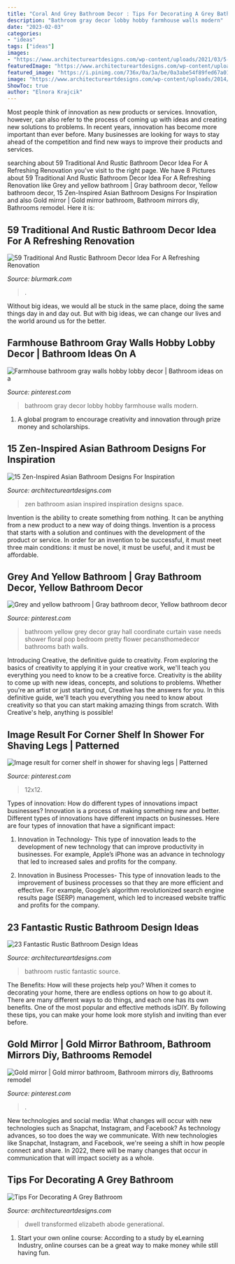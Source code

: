 ```yaml
---
title: "Coral And Grey Bathroom Decor : Tips For Decorating A Grey Bathroom"
description: "Bathroom gray decor lobby hobby farmhouse walls modern"
date: "2023-02-03"
categories:
- "ideas"
tags: ["ideas"]
images:
- "https://www.architectureartdesigns.com/wp-content/uploads/2021/03/5-12.jpg"
featuredImage: "https://www.architectureartdesigns.com/wp-content/uploads/2013/09/174.jpg"
featured_image: "https://i.pinimg.com/736x/0a/3a/be/0a3abe54f89fed67a01c9f8a1dc381de.jpg"
image: "https://www.architectureartdesigns.com/wp-content/uploads/2014/10/15-Zen-Inspired-Asian-Bathroom-Designs-For-Inspiration-6-630x787.jpg"
ShowToc: true
author: "Elnora Krajcik"
---
```



Most people think of innovation as new products or services. Innovation, however, can also refer to the process of coming up with ideas and creating new solutions to problems. In recent years, innovation has become more important than ever before. Many businesses are looking for ways to stay ahead of the competition and find new ways to improve their products and services.

	

		
searching about 59 Traditional And Rustic Bathroom Decor Idea For A Refreshing Renovation you've visit to the right page. We have 8 Pictures about 59 Traditional And Rustic Bathroom Decor Idea For A Refreshing Renovation like Grey and yellow bathroom | Gray bathroom decor, Yellow bathroom decor, 15 Zen-Inspired Asian Bathroom Designs For Inspiration and also Gold mirror | Gold mirror bathroom, Bathroom mirrors diy, Bathrooms remodel. Here it is:
		
    
## 59 Traditional And Rustic Bathroom Decor Idea For A Refreshing Renovation

<img loading=lazy src="https://www.blurmark.com/wp-content/uploads/2017/05/Elegant-Rustic-Bathroom.jpg" onerror="this.onerror=null;this.src='https://tse2.mm.bing.net/th?id=OIP.mXtswQN4P_Mk6X8yvtzZ9gHaKd&amp;pid=15.1';" alt="59 Traditional And Rustic Bathroom Decor Idea For A Refreshing Renovation">

_Source: blurmark.com_

>. 

	

Without big ideas, we would all be stuck in the same place, doing the same things day in and day out. But with big ideas, we can change our lives and the world around us for the better.

    
## Farmhouse Bathroom Gray Walls Hobby Lobby Decor | Bathroom Ideas On A

<img loading=lazy src="https://i.pinimg.com/736x/13/ae/86/13ae86fad1c0aaf4b6b8f1a929826bd7.jpg" onerror="this.onerror=null;this.src='https://tse2.mm.bing.net/th?id=OIP.n7S4EKhetm2kb_p0cti6CwHaJ3&amp;pid=15.1';" alt="Farmhouse bathroom gray walls hobby lobby decor | Bathroom ideas on a">

_Source: pinterest.com_

>bathroom gray decor lobby hobby farmhouse walls modern. 

	

1. A global program to encourage creativity and innovation through prize money and scholarships. 

    
## 15 Zen-Inspired Asian Bathroom Designs For Inspiration

<img loading=lazy src="https://www.architectureartdesigns.com/wp-content/uploads/2014/10/15-Zen-Inspired-Asian-Bathroom-Designs-For-Inspiration-6-630x787.jpg" onerror="this.onerror=null;this.src='https://tse3.mm.bing.net/th?id=OIP.8eyGVenxivHuWbWw0Gz4lwHaJQ&amp;pid=15.1';" alt="15 Zen-Inspired Asian Bathroom Designs For Inspiration">

_Source: architectureartdesigns.com_

>zen bathroom asian inspired inspiration designs space. 

	

Invention is the ability to create something from nothing. It can be anything from a new product to a new way of doing things. Invention is a process that starts with a solution and continues with the development of the product or service. In order for an invention to be successful, it must meet three main conditions: it must be novel, it must be useful, and it must be affordable.

    
## Grey And Yellow Bathroom | Gray Bathroom Decor, Yellow Bathroom Decor

<img loading=lazy src="https://i.pinimg.com/736x/0f/ac/0e/0fac0e5e4b30a016be02db32da58052a--hall-bathroom-bathroom-stuff.jpg" onerror="this.onerror=null;this.src='https://tse3.mm.bing.net/th?id=OIP.YVfkPuvEE2XxCpCWaKiOXwHaJ3&amp;pid=15.1';" alt="Grey and yellow bathroom | Gray bathroom decor, Yellow bathroom decor">

_Source: pinterest.com_

>bathroom yellow grey decor gray hall coordinate curtain vase needs shower floral pop bedroom pretty flower pecansthomedecor bathrooms bath walls. 

	

Introducing Creative, the definitive guide to creativity. From exploring the basics of creativity to applying it in your creative work, we'll teach you everything you need to know to be a creative force.
Creativity is the ability to come up with new ideas, concepts, and solutions to problems. Whether you're an artist or just starting out, Creative has the answers for you. In this definitive guide, we'll teach you everything you need to know about creativity so that you can start making amazing things from scratch. With Creative's help, anything is possible!

    
## Image Result For Corner Shelf In Shower For Shaving Legs | Patterned

<img loading=lazy src="https://i.pinimg.com/736x/0a/3a/be/0a3abe54f89fed67a01c9f8a1dc381de.jpg" onerror="this.onerror=null;this.src='https://tse2.mm.bing.net/th?id=OIP.lFa7a4cfkySMFarQsi7ajgAAAA&amp;pid=15.1';" alt="Image result for corner shelf in shower for shaving legs | Patterned">

_Source: pinterest.com_

>12x12. 

	

Types of innovation: How do different types of innovations impact businesses?
Innovation is a process of making something new and better. Different types of innovations have different impacts on businesses. Here are four types of innovation that have a significant impact:
1. Innovation in Technology- This type of innovation leads to the development of new technology that can improve productivity in businesses. For example, Apple’s iPhone was an advance in technology that led to increased sales and profits for the company.

2. Innovation in Business Processes- This type of innovation leads to the improvement of business processes so that they are more efficient and effective. For example, Google’s algorithm revolutionized search engine results page (SERP) management, which led to increased website traffic and profits for the company.


    
## 23 Fantastic Rustic Bathroom Design Ideas

<img loading=lazy src="https://www.architectureartdesigns.com/wp-content/uploads/2013/09/174.jpg" onerror="this.onerror=null;this.src='https://tse1.mm.bing.net/th?id=OIP.zVoRnO41JDIfKSajvr8YWwHaJ7&amp;pid=15.1';" alt="23 Fantastic Rustic Bathroom Design Ideas">

_Source: architectureartdesigns.com_

>bathroom rustic fantastic source. 

	

The Benefits: How will these projects help you?
When it comes to decorating your home, there are endless options on how to go about it. There are many different ways to do things, and each one has its own benefits. One of the most popular and effective methods isDIY. By following these tips, you can make your home look more stylish and inviting than ever before.

    
## Gold Mirror | Gold Mirror Bathroom, Bathroom Mirrors Diy, Bathrooms Remodel

<img loading=lazy src="https://i.pinimg.com/736x/4b/95/a6/4b95a696c13760d124c2e53228814260.jpg" onerror="this.onerror=null;this.src='https://tse3.mm.bing.net/th?id=OIP.Sg8_hMEzQ1iv9OkVNmsMBgHaJ3&amp;pid=15.1';" alt="Gold mirror | Gold mirror bathroom, Bathroom mirrors diy, Bathrooms remodel">

_Source: pinterest.com_

>. 

	

New technologies and social media: What changes will occur with new technologies such as Snapchat, Instagram, and Facebook?
As technology advances, so too does the way we communicate. With new technologies like Snapchat, Instagram, and Facebook, we're seeing a shift in how people connect and share. In 2022, there will be many changes that occur in communication that will impact society as a whole.

    
## Tips For Decorating A Grey Bathroom

<img loading=lazy src="https://www.architectureartdesigns.com/wp-content/uploads/2021/03/5-12.jpg" onerror="this.onerror=null;this.src='https://tse3.mm.bing.net/th?id=OIP.JWWF-PAnw0uLcmYtckRnawHaKb&amp;pid=15.1';" alt="Tips For Decorating A Grey Bathroom">

_Source: architectureartdesigns.com_

>dwell transformed elizabeth abode generational. 

	

1. Start your own online course: According to a study by eLearning Industry, online courses can be a great way to make money while still having fun.


